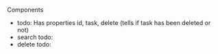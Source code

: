 Components
- todo: Has properties id, task, delete (tells if task has been deleted or not)
- search todo:
- delete todo: